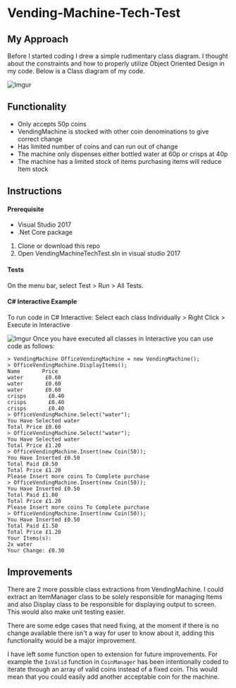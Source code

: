# Vending-Machine-Tech-Test
## My Approach
Before I started coding I drew a simple rudimentary class diagram. I thought about the constraints and how to properly utilize Object Oriented Design in my code. Below is a Class diagram of my code.

![Imgur](http://i.imgur.com/28GcdcX.png)

## Functionality
- Only accepts 50p coins
- VendingMachine is stocked with other coin denominations to give correct change
- Has limited number of coins and can run out of change
- The machine only dispenses either bottled water at 60p or crisps at 40p
- The machine has a limited stock of items purchasing items will reduce Item stock

## Instructions
#### Prerequisite
- Visual Studio 2017 
- .Net Core package

1. Clone or download this repo
2. Open VendingMachineTechTest.sln in visual studio 2017

#### Tests
On the menu bar, select Test > Run > All Tests.

#### C# Interactive Example

To run code in C# Interactive:
Select each class Individually > Right Click > Execute in Interactive

![Imgur](http://i.imgur.com/7nfeBTN.png)
Once you have executed all classes in Interactive you can use code as follows:
```
> VendingMachine OfficeVendingMachine = new VendingMachine();
> OfficeVendingMachine.DisplayItems();
Name       Price
water       £0.60
water       £0.60
water       £0.60
crisps       £0.40
crisps       £0.40
crisps       £0.40
> OfficeVendingMachine.Select("water");
You Have Selected water
Total Price £0.60
> OfficeVendingMachine.Select("water");
You Have Selected water
Total Price £1.20
> OfficeVendingMachine.Insert(new Coin(50));
You Have Inserted £0.50
Total Paid £0.50
Total Price £1.20
Please Insert more coins To Complete purchase
> OfficeVendingMachine.Insert(new Coin(50));
You Have Inserted £0.50
Total Paid £1.00
Total Price £1.20
Please Insert more coins To Complete purchase
> OfficeVendingMachine.Insert(new Coin(50));
You Have Inserted £0.50
Total Paid £1.50
Total Price £1.20
Your Items(s):
2x water
Your Change: £0.30
```
## Improvements
There are 2 more possible class extractions from VendingMachine. I could extract an ItemManager class to be solely responsible for managing Items and also Display class to be responsible for displaying output to screen. This would also make unit testing easier. 

There are some edge cases that need fixing, at the moment if there is no change available there isn't a way for user to know about it, adding this functionality would be a major improvement.

I have left some function open to extension for future improvements. For example the `IsValid` function in `CoinManager` has been intentionally coded to iterate through an array of valid coins instead of a fixed coin. This would mean that you could easily add another acceptable coin for the machine.
